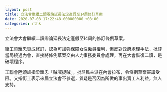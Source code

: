 ```yaml
---
layout: post
title: 立法會繼續二讀辯論延長法定產假至14周修訂草案
date: 2020-07-08 17:22:48.000000000 +08:00
categories: rthk
---
```


立法會大會繼續二讀辯論延長法定產假至14周的修訂條例草案。

街工梁耀忠贊成修訂，認為可加強保障女性僱員權利，但反對政府處理手法，批評當局繞過內會，直接將條例草案交由人力事務委員會處理，再在大會恢復二讀，是破壞程序。

工聯會陸頌雄指梁耀忠「賊喊捉賊」，批評民主派在內會拉布，令條例草案審議受阻。又指街工表示來屆立法會不參選，質疑是否因為所做的事出賣工人利益，無人支持。
